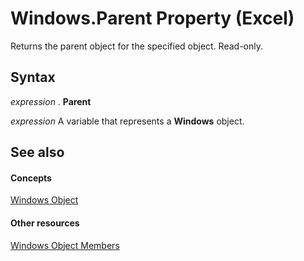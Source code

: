 
# Windows.Parent Property (Excel)

Returns the parent object for the specified object. Read-only.


## Syntax

 _expression_ . **Parent**

 _expression_ A variable that represents a **Windows** object.


## See also


#### Concepts


[Windows Object](d5d0e3c9-9132-469c-d033-d29397dacd77.md)
#### Other resources


[Windows Object Members](849cac73-05bf-d9ec-9474-340ae2052a3d.md)
